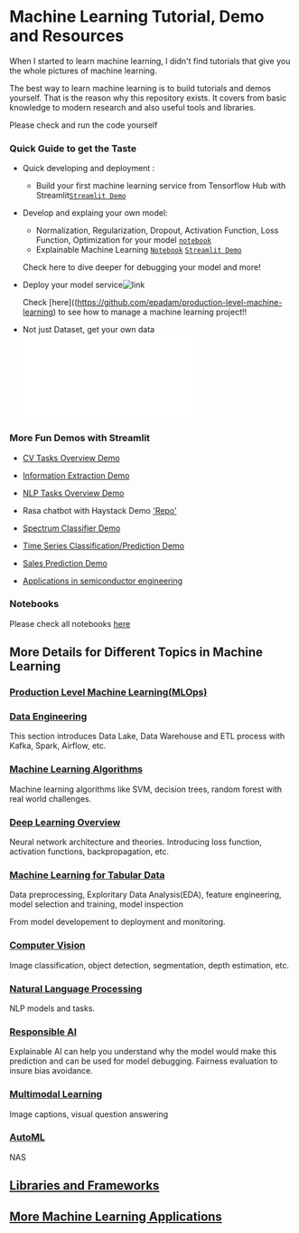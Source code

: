 # Machine Learning Tutorial, Demo and Resources

When I started to learn machine learning, I didn't find tutorials that give you the whole pictures of machine learning.

The best way to learn machine learning is to build tutorials and demos yourself. That is the reason why this repository exists. It covers from basic knowledge to modern research and also useful tools and libraries.

Please check and run the code yourself

### Quick Guide to get the Taste

* Quick developing and deployment :

   * Build your first machine learning service from Tensorflow Hub with Streamlit[`Streamlit Demo`](demo/simple/image_cls)

* Develop and explaing your own model:

   * Normalization, Regularization, Dropout, Activation Function, Loss Function, Optimization for your model [`notebook`](notebooks/data-analysis/house_price_NN_xAI.ipynb)
   * Explainable Machine Learning [`Notebook`](notebooks/data-analysis/house_price.ipynb) [`Streamlit Demo`](https://explainable-machine-learning.herokuapp.com/)
   
   Check here to dive deeper for debugging your model and more!

* Deploy your model service![`link`]()

   Check [here]((https://github.com/epadam/production-level-machine-learning) to see how to manage a machine learning project!!

* Not just Dataset, get your own data!['Link'](Data_Engineering.md)

### More Fun Demos with Streamlit

* [CV Tasks Overview Demo]()

* [Information Extraction Demo]()

* [NLP Tasks Overview Demo]()

* Rasa chatbot with Haystack Demo ['Repo']()

* [Spectrum Classifier Demo]()

* [Time Series Classification/Prediction Demo]()

* [Sales Prediction Demo]()

* [Applications in semiconductor engineering]()

### Notebooks

Please check all notebooks [here](notebooks/)

##  More Details for Different Topics in Machine Learning

### [Production Level Machine Learning(MLOps)](https://github.com/epadam/production-level-machine-learning)

### [Data Engineering](Data_Engineering.md)

This section introduces Data Lake, Data Warehouse and ETL process with Kafka, Spark, Airflow, etc.

### [Machine Learning Algorithms](Machine_Learning.md)

Machine learning algorithms like SVM, decision trees, random forest with real world challenges.

### [Deep Learning Overview](Deep_Learning.md)

Neural network architecture and theories. Introducing loss function, activation functions, backpropagation, etc.

### [Machine Learning for Tabular Data](ML_Tabular.md)

Data preprocessing, Exploritary Data Analysis(EDA), feature engineering, model selection and training, model inspection

From model developement to deployment and monitoring.

### [Computer Vision](https://github.com/epadam/cv-overview)

Image classification, object detection, segmentation, depth estimation, etc.

### [Natural Language Processing](https://github.com/epadam/nlp-overview)

NLP models and tasks.

### [Responsible AI](Responsible_AI.md)

Explainable AI can help you understand why the model would make this prediction and can be used for model debugging. 
Fairness evaluation to insure bias avoidance.

### [Multimodal Learning](Multimodal.md)

Image captions, visual question answering

### [AutoML](autoML.md)

NAS

## [Libraries and Frameworks](Libraries_and_Frameworks.md)

## [More Machine Learning Applications](applications/README.md)







